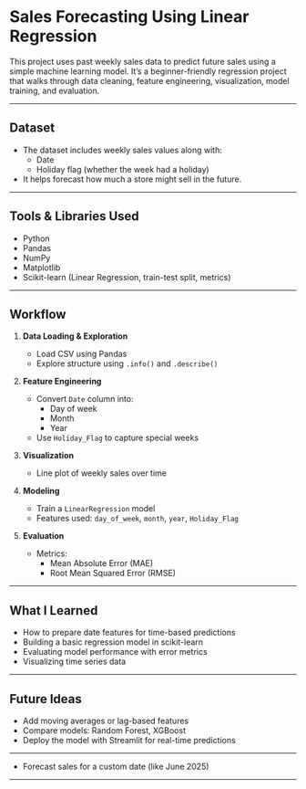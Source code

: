 #  Sales Forecasting Using Linear Regression

This project uses past weekly sales data to predict future sales using a simple machine learning model. It’s a beginner-friendly regression project that walks through data cleaning, feature engineering, visualization, model training, and evaluation.

---

##  Dataset

- The dataset includes weekly sales values along with:
  - Date
  - Holiday flag (whether the week had a holiday)
- It helps forecast how much a store might sell in the future.

---

##  Tools & Libraries Used

- Python
- Pandas
- NumPy
- Matplotlib
- Scikit-learn (Linear Regression, train-test split, metrics)

---

##  Workflow

1. **Data Loading & Exploration**
   - Load CSV using Pandas
   - Explore structure using `.info()` and `.describe()`

2. **Feature Engineering**
   - Convert `Date` column into:
     - Day of week
     - Month
     - Year
   - Use `Holiday_Flag` to capture special weeks

3. **Visualization**
   - Line plot of weekly sales over time

4. **Modeling**
   - Train a `LinearRegression` model
   - Features used: `day_of_week`, `month`, `year`, `Holiday_Flag`

5. **Evaluation**
   - Metrics:
     - Mean Absolute Error (MAE)
     - Root Mean Squared Error (RMSE)

  
 ---

##  What I Learned

- How to prepare date features for time-based predictions
- Building a basic regression model in scikit-learn
- Evaluating model performance with error metrics
- Visualizing time series data

---

##  Future Ideas

- Add moving averages or lag-based features
- Compare models: Random Forest, XGBoost
- Deploy the model with Streamlit for real-time predictions

---
   - Forecast sales for a custom date (like June 2025)

---


